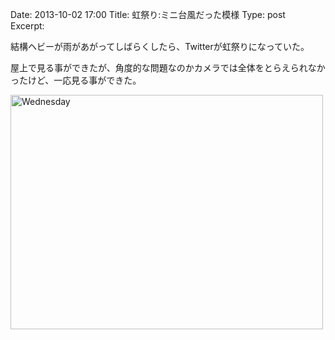 Date: 2013-10-02  17:00
Title: 虹祭り:ミニ台風だった模様
Type: post  
Excerpt:   


結構ヘビーが雨があがってしばらくしたら、Twitterが虹祭りになっていた。

屋上で見る事ができたが、角度的な問題なのかカメラでは全体をとらえられなかったけど、一応見る事ができた。

<a href="http://www.flickr.com/photos/hdknr/10051164985/" title="Wednesday by hidelafoglia, on Flickr"><img src="https://farm3.staticflickr.com/2865/10051164985_14566c9be8.jpg" width="500" height="375" alt="Wednesday"></a>